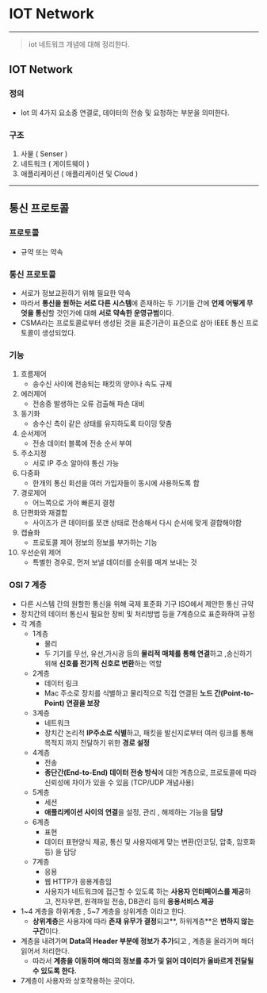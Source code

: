 # IOT Network   

---

> iot 네트워크 개념에 대해 정리한다. 

## IOT Network 

### 정의

- Iot 의 4가지 요소중 연결로, 데이터의 전송 및 요청하는 부분을 의미한다. 

### 구조

1. 사물 ( Senser )
2. 네트워크 ( 게이트웨이 )
3. 애플리케이션 ( 애플리케이션 및 Cloud )

---

## 통신 프로토콜

### 프로토콜 

- 규약 또는 약속 

### 통신 프로토콜 

- 서로가 정보교환하기 위해 필요한 약속 
- 따라서 **통신을 원하는 서로 다른 시스템**에 존재하는 두 기기들 간에 **언제 어떻게 무엇을 통신**할 것인가에 대해 **서로 약속한 운영규범**이다. 
- CSMA라는 프로토콜로부터 생성된 것을 표준기관이 표준으로 삼아 IEEE 통신 프로토콜이 생성되었다. 

### 기능 

1. 흐름제어
   - 송수신 사이에 전송되는 패킷의 양이나 속도 규제 
2. 에러제어
   - 전송중 발생하는 오류 검출해 파손 대비 
3. 동기화
   - 송수신 측이 같은 상태를 유지하도록 타이밍 맞춤
4. 순서제어
   - 전송 데이터 블록에 전송 순서 부여 
5. 주소지정 
   - 서로 IP 주소 알아야 통신 가능
6. 다중화
   - 한개의 통신 회선을 여러 가입자들이 동시에 사용하도록 함 
7. 경로제어
   - 어느쪽으로 가야 빠른지 결정 
8. 단편화와 재결합
   - 사이즈가 큰 데이터를 쪼갠 상태로 전송해서 다시 순서에 맞게 결합해야함
9. 캡슐화
   - 프로토콜 제어 정보의 정보를 부가하는 기능 
10. 우선순위 제어 
    - 특별한 경우로, 먼저 보낼 데이터를 순위를 매겨 보내는 것 

### OSI 7 계층

- 다른 시스템 간의 원할한 통신을 위해 국제 표준화 기구 ISO에서 제안한 통신 규약 
- 장치간의 데이터 통신시 필요한 장비 및 처리방법 등을 7계층으로 표준화하여 규정
- 각 계층 
  - 1계층 
    - 물리 
    - 두 기기를 무선, 유선,가시광 등의 **물리적 매체를 통해 연결**하고 ,송신하기 위해 **신호를 전기적 신호로 변환**하는 역할
  - 2계층
    - 데이터 링크
    - Mac 주소로 장치를 식별하고 물리적으로 직접 연결된 **노드 간(Point-to-Point) 연결을 보장**
  - 3계층
    - 네트워크
    - 장치간 논리적 **IP주소로 식별**하고, 패킷을 발신지로부터 여러 링크를 통해 목적지 까지 전달하기 위한 **경로 설정**
  - 4계층
    - 전송
    - **종단간(End-to-End) 데이터 전송 방식**에 대한 계층으로, 프로토콜에 따라 신뢰성에 차이가 있을 수 있음 (TCP/UDP 개념사용)
  - 5계층
    - 세션
    - **애플리케이션 사이의 연결**을 설정, 관리 , 해제하는 기능을 **담당** 
  - 6계층
    - 표현
    - 데이터 표현양식 제공, 통신 및 사용자에게 맞는 변환(인코딩, 압축, 암호화 등) 을 담당
  - 7계층
    - 응용
    - 웹 HTTP가 응용계층임
    - 사용자가 네트워크에 접근할 수 있도록 하는 **사용자 인터페이스를 제공**하고, 전자우편, 원격파일 전송, DB관리 등의 **응용서비스 제공** 
- 1~4 계층을 하위계층 , 5~7 계층을 상위계층 이라고 한다. 
  - **상위계층**은 사용자에 따라 **존재 유무가 결정**되고**, 하위계층**은 **변하지 않는 구간**이다. 
- 계층을 내려가며 **Data의 Header 부분에 정보가 추가**되고 , 계층을 올라가며 해더읽어서 처리한다. 
  - 따라서 **계층을 이동하며 해더의 정보를 추가 및 읽어 데이터가 올바르게 전달될 수 있도록 한다.** 
- 7계층이 사용자와 상호작용하는 곳이다. 
